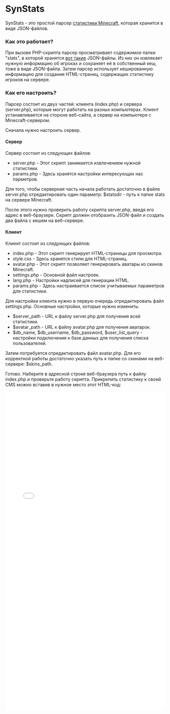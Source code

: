 # SynStats

SynStats - это простой парсер [статистики Minecraft](http://minecraft.gamepedia.com/Statistics), которая хранится в виде JSON-файлов. 

### Как это работает?
При вызове PHP-скрипта парсер просматривает содержимое папки "stats", в которой хранятся [вот такие](http://pastebin.com/63wsb2pL) JSON-файлы. Из них он извлекает нужную информацию об игроках и сохраняет её в собственный кеш, тоже в виде JSON-файла. Затем парсер использует кешированную информацию для создания HTML-страниц, содержащих статистику игроков на сервере.

### Как его настроить?

Парсер состоит из двух частей: клиента (index.php) и сервера (server.php), которые могут работать на разных компьютерах. Клиент устанавливается на стороне веб-сайта, а сервер на компьютере с Minecraft-сервером.

Сначала нужно настроить сервер.

#### Сервер

Сервер состоит из следующих файлов:

 * server.php - Этот скрипт занимается извлечением нужной статистики.
 * params.php - Здесь хранятся настройки интересующих нас парметров.

Для того, чтобы серверная часть начала работать достаточно в файле server.php отредактировать один параметр: $statsdir - путь к папке stats на сервере Minecraft.

После этого нужно проверить работу скрипта server.php, введя его адрес в веб-браузере. Скрипт должен отобразить JSON-файл и создать два файла с кешем на веб-сервере.

#### Клиент

Клиент состоит из следующих файлов:
 * index.php - Этот скрипт генерирует HTML-страницы для просмотра.
 * style.css - Здесь хранятся стили для HTML-страниц.
 * avatar.php - Этот скрипт позволяет генерировать аватары из скинов Minecraft.
 * settings.php - Основной файл настроек.
 * lang.php - Настройки надписей для генерации HTML.
 * params.php - Здесь настраивается список учитываемых параметров для статистики.

Для настройки клиента нужно в первую очередь отредактировать файл settings.php. Основные настройки, которые нужно изменить:

 * $server_path - URL к файлу server.php для получения всей статистики.
 * $avatar_path - URL к файлу avatar.php для получения аватарок.
 * $db_name, $db_username, $db_password, $user_list_query - настройки подключения к базе данных для получения списка пользователей.

Затем потребуется отредактировать файл avatar.php. Для его корректной работы достаточно указать путь к папке со скинами на веб-сервере: $skins_path.

Готово. Наберите в адресной строке веб-браузера путь к файлу index.php и проверьте работу скрипта. Прикрепить статистику к своей CMS можно вставив в нужное место этот HTML-код:

<iframe style="border:0;" width="100%" height="1000px" src="/stats/index.php"></iframe>
